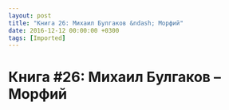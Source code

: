 ```yaml
---
layout: post
title: "Книга 26: Михаил Булгаков &ndash; Морфий"
date: 2016-12-12 00:00:00 +0300
tags: [Imported]
---
```

# Книга #26: Михаил Булгаков – Морфий

